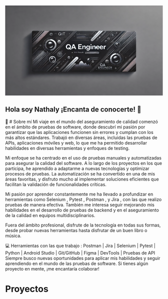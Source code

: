 ![QA Engineer Banner](https://github.com/Nathyku/Nathyku/blob/main/Banner.2.webp?raw=true)
## Hola soy Nathaly ¡Encanta de conocerte! 👋
🚀 # Sobre mí
Mi viaje en el mundo del aseguramiento de calidad comenzó en el ámbito de pruebas de software, donde descubrí mi pasión por garantizar que las aplicaciones funcionen sin errores y cumplan con los más altos estándares. Trabajó en diversas áreas, incluidas las pruebas de APIs, aplicaciones móviles y web, lo que me ha permitido desarrollar habilidades en diversas herramientas y enfoques de testing.

Mi enfoque se ha centrado en el uso de pruebas manuales y automatizadas para asegurar la calidad del software. A lo largo de los proyectos en los que participa, he aprendido a adaptarme a nuevas tecnologías y optimizar procesos de pruebas. La automatización se ha convertido en una de mis áreas favoritas, y disfruto mucho al implementar soluciones eficientes que facilitan la validación de funcionalidades críticas.

Mi pasión por aprender constantemente me ha llevado a profundizar en herramientas como Selenium , Pytest , Postman , y Jira , con las que realizo pruebas de manera efectiva. También me interesa seguir mejorando mis habilidades en el desarrollo de pruebas de backend y en el aseguramiento de la calidad en equipos multidisciplinarios.

Fuera del ámbito profesional, disfrute de la tecnología en todas sus formas, desde probar nuevas herramientas hasta disfrutar de un buen libro o música.

💻 Herramientas con las que trabajo :
Postman | Jira | Selenium | Pytest | Python | Android Studio | Git/GitHub | Figma | DevTools | Pruebas de API
Siempre busco nuevas oportunidades para aplicar mis habilidades y seguir aprendiendo en el mundo de las pruebas de software. Si tienes algún proyecto en mente, ¡me encantaría colaborar!

# Proyectos 






<!--
**Nathyku/Nathyku** is a ✨ _special_ ✨ repository because its `README.md` (this file) appears on your GitHub profile.

Here are some ideas to get you started:

- 🔭 I’m currently working on ...
- 🌱 I’m currently learning ...
- 👯 I’m looking to collaborate on ...
- 🤔 I’m looking for help with ...
- 💬 Ask me about ...
- 📫 How to reach me: ...
- 😄 Pronouns: ...
- ⚡ Fun fact: ...
-->
